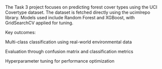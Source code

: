 The Task 3 project focuses on predicting forest cover types using the UCI Covertype dataset. The dataset is fetched directly using the ucimlrepo library. Models used include Random Forest and XGBoost, with GridSearchCV applied for tuning.

Key outcomes:

Multi-class classification using real-world environmental data

Evaluation through confusion matrix and classification metrics

Hyperparameter tuning for performance optimization
